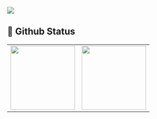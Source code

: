 <a href="https://hits.seeyoufarm.com"><img src="https://hits.seeyoufarm.com/api/count/incr/badge.svg?url=https%3A%2F%2Fgithub.com%2FcodingbyTaekong%2Fhit-counter&count_bg=%231172A8&title_bg=%2392C7E3&icon=googlekeep.svg&icon_color=%23C4C4C4&title=hits&edge_flat=false"/></a>

## 💫 Github Status
<table><tr>
<td valign="top" width="50%">
<img src="https://github-readme-stats.vercel.app/api?username=codingbyTaekong&show_icons=true&count_private=true&hide_border=true" style="height: 150px" /></td>

<td valign="top" width="50%">
<img src="https://github-readme-stats.vercel.app/api/top-langs/?username=codingbyTaekong&hide_border=true&layout=compact" style="height: 150px" /></td>
</tr></table>  


